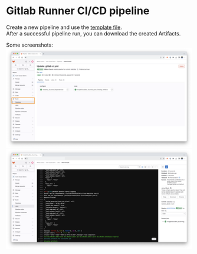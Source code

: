 # Gitlab Runner CI/CD pipeline

Create a new pipeline and use the [template file](https://github.com/mcsnyk/Rapid7-mimics-pipelines/blob/main/GitlabCICD/gitlab-ci.yml).     
After a successful pipeline run, you can download the created Artifacts.     
      
Some screenshots:    
<img src="resources/gitlab_1.png" width="1024"></br>
<img src="resources/gitlab_2.png" width="1024"></br>
